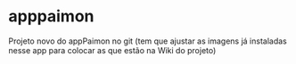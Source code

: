 # apppaimon

Projeto novo do appPaimon no git (tem que ajustar as imagens já instaladas nesse app para colocar as que estão na Wiki do projeto)
